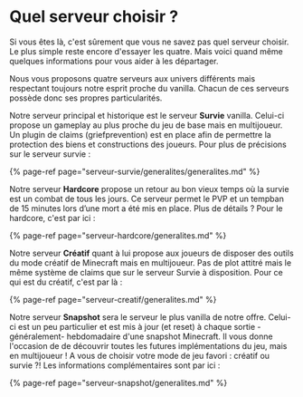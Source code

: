 # Quel serveur choisir ?

Si vous êtes là, c'est sûrement que vous ne savez pas quel serveur choisir.  
Le plus simple reste encore d'essayer les quatre. Mais voici quand même quelques informations pour vous aider à les départager.

Nous vous proposons quatre serveurs aux univers différents mais respectant toujours notre esprit proche du vanilla. Chacun de ces serveurs possède donc ses propres particularités.

Notre serveur principal et historique est le serveur **Survie** vanilla. Celui-ci propose un gameplay au plus proche du jeu de base mais en multijoueur. Un plugin de claims \(griefprevention\) est en place afin de permettre la protection des biens et constructions des joueurs. Pour plus de précisions sur le serveur survie :

{% page-ref page="serveur-survie/generalites/generalites.md" %}

Notre serveur **Hardcore** propose un retour au bon vieux temps où la survie est un combat de tous les jours. Ce serveur permet le PVP et un tempban de 15 minutes lors d’une mort a été mis en place. Plus de détails ? Pour le hardcore, c'est par ici :

{% page-ref page="serveur-hardcore/generalites.md" %}

Notre serveur **Créatif** quant à lui propose aux joueurs de disposer des outils du mode créatif de Minecraft mais en multijoueur. Pas de plot attitré mais le même système de claims que sur le serveur Survie à disposition. Pour ce qui est du créatif, c'est par là :

{% page-ref page="serveur-creatif/generalites.md" %}

Notre serveur **Snapshot** sera le serveur le plus vanilla de notre offre. Celui-ci est un peu particulier et est mis à jour \(et reset\) à chaque sortie -généralement- hebdomadaire d'une snapshot Minecraft. Il vous donne l'occasion de de découvrir toutes les futures implémentations du jeu, mais en multijoueur ! A vous de choisir votre mode de jeu favori : créatif ou survie ?! Les informations complémentaires sont par ici :

{% page-ref page="serveur-snapshot/generalites.md" %}

